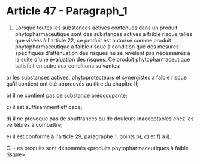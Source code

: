 # Article 47 - Paragraph_1

1. Lorsque toutes les substances actives contenues dans un produit phytopharmaceutique sont des substances actives à faible risque telles que visées à l'article 22, ce produit est autorisé comme produit phytopharmaceutique à faible risque à condition que des mesures spécifiques d'atténuation des risques ne se révèlent pas nécessaires à la suite d'une évaluation des risques. Ce produit phytopharmaceutique satisfait en outre aux conditions suivantes:

a) les substances actives, phytoprotecteurs et synergistes à faible risque qu'il contient ont été approuvés au titre du chapitre II;

b) il ne contient pas de substance préoccupante;

c) il est suffisamment efficace;

d) il ne provoque pas de souffrances ou de douleurs inacceptables chez les vertébrés à combattre;

e) il est conforme à l'article 29, paragraphe 1, points b), c) et f) à i).

C. - es produits sont dénommés «produits phytopharmaceutiques à faible risque».
